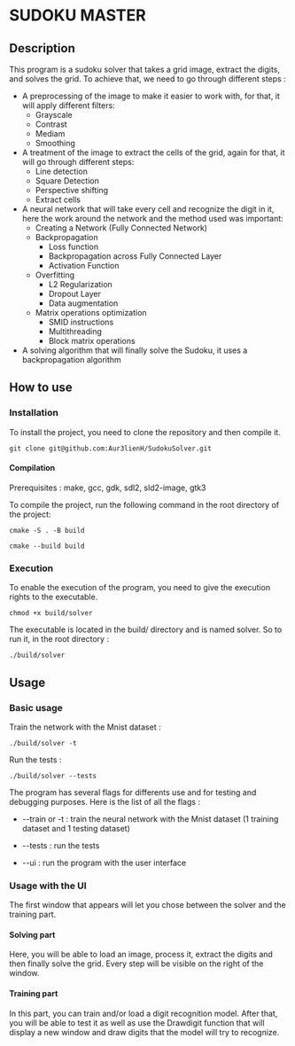 # SUDOKU MASTER

## Description

This program is a sudoku solver that takes a grid image, extract the digits, and solves the grid. To achieve that, we need to go through different steps :
- A preprocessing of the image to make it easier to work with, for that, it will apply different filters:
  - Grayscale
  - Contrast
  - Mediam
  - Smoothing
- A treatment of the image to extract the cells of the grid, again for that, it will go through different steps:
  - Line detection
  - Square Detection
  - Perspective shifting
  - Extract cells
- A neural network that will take every cell and recognize the digit in it, here the work around the network and the method used was important:
  - Creating a Network (Fully Connected Network)
  - Backpropagation
    - Loss function
    - Backpropagation across Fully Connected Layer
    - Activation Function
  - Overfitting 
    - L2 Regularization
    - Dropout Layer
    - Data augmentation
  - Matrix operations optimization
    - SMID instructions
    - Multithreading
    - Block matrix operations
- A solving algorithm that will finally solve the Sudoku, it uses a backpropagation algorithm

## How to use

### Installation

To install the project, you need to clone the repository and then compile it.

```git clone git@github.com:Aur3lienH/SudokuSolver.git ```

#### Compilation

Prerequisites : make, gcc, gdk, sdl2, sld2-image, gtk3

To compile the project, run the following command in the root directory of the project:

```cmake -S . -B build```

```cmake --build build```

### Execution

To enable the execution of the program, you need to give the execution rights to the executable. 

```chmod +x build/solver```

The executable is located in the build/ directory and is named solver. So to run it, in the root directory : 

```./build/solver```

## Usage

### Basic usage 

Train the network with the Mnist dataset :
    
```./build/solver -t```

Run the tests :

```./build/solver --tests```


The program has several flags for differents use and for testing and debugging purposes. Here is the list of all the flags : 

* --train or -t : train the neural network with the Mnist dataset (1 training dataset and 1 testing dataset)

* --tests : run the tests

* --ui : run the program with the user interface

### Usage with the UI

The first window that appears will let you chose between the solver and the training part.

#### Solving part

Here, you will be able to load an image, process it, extract the digits and then finally solve the grid.
Every step will be visible on the right of the window.

#### Training part

In this part, you can train and/or load a digit recognition model.
After that, you will be able to test it as well as use the Drawdigit function that will display a new window and draw digits that the model will try to recognize.